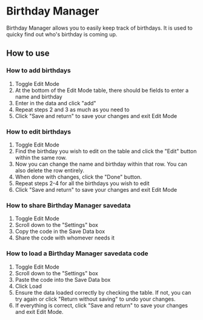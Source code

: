 # Birthday Manager
Birthday Manager allows you to easily keep track of birthdays. It is used to quicky find out who's birthday is coming up.

## How to use
### How to add birthdays
1. Toggle Edit Mode
2. At the bottom of the Edit Mode table, there should be fields to enter a name and birthday
3. Enter in the data and click "add"
4. Repeat steps 2 and 3 as much as you need to
5. Click "Save and return" to save your changes and exit Edit Mode
### How to edit birthdays
1. Toggle Edit Mode
2. Find the birthday you wish to edit on the table and click the "Edit" button within the same row.
3. Now you can change the name and birthday within that row. You can also delete the row entirely.
4. When done with changes, click the "Done" button.
5. Repeat steps 2-4 for all the birthdays you wish to edit
6. Click "Save and return" to save your changes and exit Edit Mode
### How to share Birthday Manager savedata
1. Toggle Edit Mode
2. Scroll down to the "Settings" box
3. Copy the code in the Save Data box
4. Share the code with whomever needs it
### How to load a Birthday Manager savedata code
1. Toggle Edit Mode
2. Scroll down to the "Settings" box
3. Paste the code into the Save Data box
4. Click Load
5. Ensure the data loaded correctly by checking the table. If not, you can try again or click "Return without saving" to undo your changes.
6. If everything is correct, click "Save and return" to save your changes and exit Edit Mode.